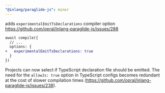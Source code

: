 ```yaml
---
"@inlang/paraglide-js": minor
---
```


adds `experimentalEmitTsDeclarations` compiler option https://github.com/opral/inlang-paraglide-js/issues/288

```diff
await compile({
  // ...
  options: {
+   experimentalEmitTsDeclarations: true
  }
})
```

Projects can now select if TypeScript declaration file should be emitted. The need for the `allowJs: true` option in TypeScript configs becomes redundant at the cost of slower compilation times (https://github.com/opral/inlang-paraglide-js/issues/238).